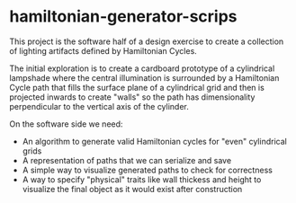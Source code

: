 # hamiltonian-generator-scrips


This project is the software half of a design exercise to create a collection of lighting artifacts defined by Hamiltonian Cycles.

The initial exploration is to create a cardboard prototype of a cylindrical lampshade where the central illumination is surrounded by a Hamiltonian Cycle path that fills the surface plane of a cylindrical grid and then is projected inwards to create "walls" so the path has dimensionality perpendicular to the vertical axis of the cylinder.

On the software side we need:

- An algorithm to generate valid Hamiltonian cycles for "even" cylindrical grids
- A representation of paths that we can serialize and save
- A simple way to visualize generated paths to check for correctness
- A way to specify "physical" traits like wall thickess and height to visualize the final object as it would exist after construction

